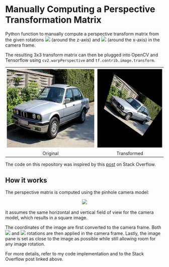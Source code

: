 # Manually Computing a Perspective Transformation Matrix
Python function to manually compute a perspective transform matrix from the given rotations <img src="https://latex.codecogs.com/svg.latex?%5Ctheta"/> (around the z-axis) and <img src="https://latex.codecogs.com/svg.latex?%5Cphi"/> (around the x-axis) in the camera frame.

The resulting 3x3 transform matrix can then be plugged into OpenCV and Tensorflow using `cv2.warpPerspective` and `tf.contrib.image.transform`.

<div align="center">
    <table align="center">
	    <tr>
            <td style="padding:5px">
        	    <img src="bmw.jpg" height="250" />
      	    </td>
            <td style="padding:5px">
        	    <img src="transformed.jpg" height="250" />
      	    </td> 
        </tr>
        <tr>
            <td align="center" style="border-top: none">Original</td>
            <td align="center" style="border-top: none">Transformed</td>
        </tr>
    </table>
</div>


The code on this repository was inspired by this [post](https://stackoverflow.com/questions/17087446/how-to-calculate-perspective-transform-for-opencv-from-rotation-angles%22%22%22) on Stack Overflow.

## How it works
The perspective matrix is computed using the pinhole camera model:

<div align="center">
	<img src="https://latex.codecogs.com/svg.latex?s%20%5Cbegin%7Bbmatrix%7D%20u%5C%5C%20v%5C%5C%201%20%5Cend%7Bbmatrix%7D%20%3DK%20%5Cbegin%7Bbmatrix%7D%20r_%7B11%7D%20%26%20r_%7B12%7D%20%26%20r_%7B13%7D%20%26%20t_%7B1%7D%5C%5C%20r_%7B21%7D%20%26%20r_%7B22%7D%20%26%20r_%7B23%7D%20%26%20t_%7B2%7D%5C%5C%20r_%7B31%7D%20%26%20r_%7B32%7D%20%26%20r_%7B33%7D%20%26%20t_%7B3%7D%20%5Cend%7Bbmatrix%7D%20%5Cbegin%7Bbmatrix%7D%20X%5C%5C%20Y%5C%5C%20Z%5C%5C%201%20%5Cend%7Bbmatrix%7D"/>
</div>

It assumes the same horizontal and vertical field of view for the camera model, which results in a square image.

The coordinates of the image are first converted to the camera frame. Both <img src="https://latex.codecogs.com/svg.latex?%5Ctheta"/> and <img src="https://latex.codecogs.com/svg.latex?%5Cphi"/> rotations are then applied in the camera frame. Lastly, the image pane is set as close to the image as possible while still allowing room for any image rotation.

For more details, refer to my code implementation and to the Stack Overflow post linked above.